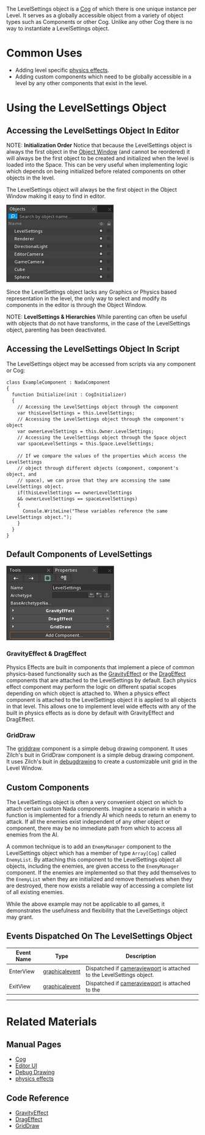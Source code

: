 The LevelSettings object is a [Cog](https://github.com/ZilchEngine/ZilchDocs/blob/master/zilch_editor_documentation/zilchmanual/architecture/cogs.md) of which there is one unique instance per Level. It serves as a globally accessible object from a variety of object types such as Components or other Cog. Unlike any other Cog there is no way to instantiate a LevelSettings object.

 # Common Uses
 - Adding level specific [physics effects](https://github.com/ZilchEngine/ZilchDocs/blob/master/zilch_editor_documentation/zilchmanual/physics/physicseffectsandregions.md).
 - Adding custom components which need to be globally accessible in a level by any other components that exist in the level.

 # Using the LevelSettings Object

 ## Accessing the LevelSettings Object In Editor

NOTE: **Initialization Order** Notice that because the LevelSettings object is always the first object in the [Object Window](https://github.com/ZilchEngine/ZilchDocs/blob/master/zilch_editor_documentation/zilchmanual/editor/editorui.md) (and cannot be reordered) it will always be the first object to be created and initialized when the level is loaded into the Space. This can be very useful when implementing logic which depends on being initialized before related components on other objects in the level.


The LevelSettings object will always be the first object in the Object Window making it easy to find in editor.



![image](https://raw.githubusercontent.com/ZilchEngine/ZilchFiles/master/doc_files/46988.png)


Since the LevelSettings object lacks any Graphics or Physics based representation in the level, the only way to select and modify its components in the editor is through the Object Window.

NOTE: **LevelSettings & Hierarchies**  While parenting can often be useful with objects that do not have transforms, in the case of the LevelSettings object, parenting has been deactivated.

 ## Accessing the LevelSettings Object In Script
The LevelSettings object may be accessed from scripts via any component or Cog:

```name=LevelSettings Access Example, lang=csharp
class ExampleComponent : NadaComponent
{
  function Initialize(init : CogInitializer)
  {
    // Accessing the LevelSettings object through the component
    var thisLevelSettings = this.LevelSettings;
    // Accessing the LevelSettings object through the component's object
    var ownerLevelSettings = this.Owner.LevelSettings;
    // Accessing the LevelSettings object through the Space object
    var spaceLevelSettings = this.Space.LevelSettings;

    // If we compare the values of the properties which access the LevelSettings
    // object through different objects (component, component's object, and 
    // space), we can prove that they are accessing the same LevelSettings object.
    if(thisLevelSettings == ownerLevelSettings
    && ownerLevelSettings == spaceLevelSettings)
    {
      Console.WriteLine("These variables reference the same LevelSettings object.");
    }
  }
}
```

 ## Default Components of LevelSettings


![image](https://raw.githubusercontent.com/ZilchEngine/ZilchFiles/master/doc_files/46990.png)


 ### GravityEffect & DragEffect
Physics Effects are built in components that implement a piece of common physics-based functionality such as the [GravityEffect](https://github.com/ZilchEngine/ZilchDocs/blob/master/zilch_editor_documentation/zilchmanual/physics/physicseffectsandregions/forceeffect.md) or the [DragEffect](https://github.com/ZilchEngine/ZilchDocs/blob/master/code_reference/class_reference/drageffect.md) components that are attached to the LevelSettings by default. Each physics effect component may perform the logic on different spatial scopes depending on which object is attached to. When a physics effect component is attached to the LevelSettings object it is applied to all objects in that level. This allows one to implement level wide effects with any of the built in physics effects as is done by default with GravityEffect and DragEffect.

 ### GridDraw
The [griddraw](https://github.com/ZilchEngine/ZilchDocs/blob/master/code_reference/class_reference/griddraw.md) component is a simple debug drawing component. It uses Zilch's buit in GridDraw component is a simple debug drawing component. It uses Zilch's buit in [debugdrawing](https://github.com/ZilchEngine/ZilchDocs/blob/master/zilch_editor_documentation/zilchmanual/scripting/debugdrawing.md) to create a customizable unit grid in the Level Window.

 ## Custom Components
The LevelSettings object is often a very convenient object on which to attach certain custom Nada components. Imagine a scenario in which a function is implemented for a friendly AI which needs to return an enemy to attack. If all the enemies exist independent of any other object or component, there may be no immediate path from which to access all enemies from the AI.

A common technique is to add an `EnemyManager` component to the LevelSettings object which has a member of type `Array[Cog]` called `EnemyList`. By attaching this component to the LevelSettings object all objects, including the enemies, are given access to the `EnemyManager` component. If the enemies are implemented so that they add themselves to the `EnemyList` when they are initialized and remove themselves when they are destroyed, there now exists a reliable way of accessing a complete list of all existing enemies.

While the above example may not be applicable to all games, it demonstrates the usefulness and flexibility that the LevelSettings object may grant.

 ## Events Dispatched On The LevelSettings Object


| Event Name       | Type                                | Description                                                       |
|------------------|-------------------------------------|-------------------------------------------------------------------|
| EnterView        | [graphicalevent](https://github.com/ZilchEngine/ZilchDocs/blob/master/code_reference/class_reference/graphicalevent.md) | Dispatched if [cameraviewport](https://github.com/ZilchEngine/ZilchDocs/blob/master/code_reference/class_reference/cameraviewport.md) is attached to the LevelSettings object. |
| ExitView         | [graphicalevent](https://github.com/ZilchEngine/ZilchDocs/blob/master/code_reference/class_reference/graphicalevent.md) | Dispatched if [cameraviewport](https://github.com/ZilchEngine/ZilchDocs/blob/master/code_reference/class_reference/cameraviewport.md) is attached to the |

---

 # Related Materials
 ## Manual Pages
- [Cog](https://github.com/ZilchEngine/ZilchDocs/blob/master/zilch_editor_documentation/zilchmanual/architecture/cogs.md)
- [Editor UI](https://github.com/ZilchEngine/ZilchDocs/blob/master/zilch_editor_documentation/zilchmanual/editor/editorui.md)
- [Debug Drawing](https://github.com/ZilchEngine/ZilchDocs/blob/master/zilch_editor_documentation/zilchmanual/scripting/debugdrawing.md)
- [physics effects](https://github.com/ZilchEngine/ZilchDocs/blob/master/zilch_editor_documentation/zilchmanual/physics/physicseffectsandregions.md)

 ## Code Reference
- [GravityEffect](https://github.com/ZilchEngine/ZilchDocs/blob/master/code_reference/class_reference/gravityeffect.md) 
- [DragEffect](https://github.com/ZilchEngine/ZilchDocs/blob/master/code_reference/class_reference/drageffect.md) 
- [GridDraw](https://github.com/ZilchEngine/ZilchDocs/blob/master/code_reference/class_reference/griddraw.md) 
 

 